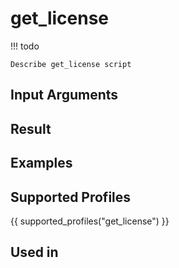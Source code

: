 

# get_license

<!-- prettier-ignore -->
!!! todo

    Describe get_license script

## Input Arguments

## Result

## Examples

## Supported Profiles

{{ supported_profiles("get_license") }}

## Used in
